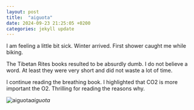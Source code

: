 ```yaml
---
layout: post
title:  "aiguota"
date: 2024-09-23 21:25:05 +0200
categories: jekyll update
---
```


I am feeling a little bit sick. Winter arrived. First shower caught me while biking.   

The Tibetan Rites books resulted to be absurdly dumb. I do not believe a word. At least they were very short and did not waste a lot of time.   

I continue reading the breathing book. I highlighted that CO2 is more important the O2. Thrilling for reading the reasons why.   






![aiguota]()*aiguota*&nbsp;



[jekyll-docs]: https://jekyllrb.com/docs/home
[jekyll-gh]:   https://github.com/jekyll/jekyll
[jekyll-talk]: https://talk.jekyllrb.com/
